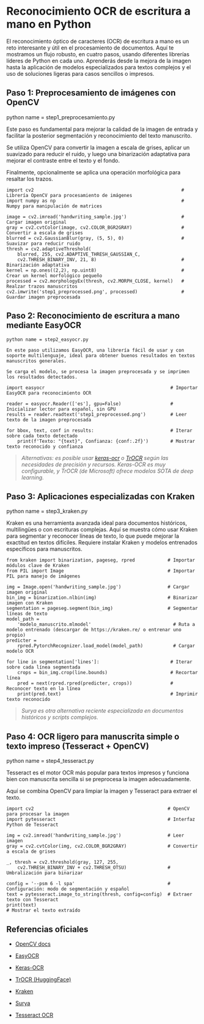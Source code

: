 # Reconocimiento OCR de escritura a mano en Python

El reconocimiento óptico de caracteres (OCR) de escritura a mano es un reto interesante y útil en el procesamiento de documentos. Aquí te mostramos un flujo robusto, en cuatro pasos, usando diferentes librerías líderes de Python en cada uno. Aprenderás desde la mejora de la imagen hasta la aplicación de modelos especializados para textos complejos y el uso de soluciones ligeras para casos sencillos o impresos.

## Paso 1: Preprocesamiento de imágenes con OpenCV

python name = step1_preprocesamiento.py

Este paso es fundamental para mejorar la calidad de la imagen de entrada y facilitar la posterior segmentación y reconocimiento del texto manuscrito. 

Se utiliza OpenCV para convertir la imagen a escala de grises, aplicar un suavizado para reducir el ruido, y luego una binarización adaptativa para mejorar el contraste entre el texto y el fondo. 

Finalmente, opcionalmente se aplica una operación morfológica para resaltar los trazos.
```
import cv2                                                      # Librería OpenCV para procesamiento de imágenes
import numpy as np                                              # Numpy para manipulación de matrices

image = cv2.imread('handwriting_sample.jpg')                    # Cargar imagen original
gray = cv2.cvtColor(image, cv2.COLOR_BGR2GRAY)                  # Convertir a escala de grises
blurred = cv2.GaussianBlur(gray, (5, 5), 0)                     # Suavizar para reducir ruido
thresh = cv2.adaptiveThreshold(
    blurred, 255, cv2.ADAPTIVE_THRESH_GAUSSIAN_C,
    cv2.THRESH_BINARY_INV, 21, 8)                               # Binarización adaptativa
kernel = np.ones((2,2), np.uint8)                               # Crear un kernel morfológico pequeño
processed = cv2.morphologyEx(thresh, cv2.MORPH_CLOSE, kernel)   # Realzar trazos manuscritos
cv2.imwrite('step1_preprocessed.png', processed)                # Guardar imagen preprocesada
```
## Paso 2: Reconocimiento de escritura a mano mediante EasyOCR

```
python name = step2_easyocr.py

En este paso utilizamos EasyOCR, una librería fácil de usar y con soporte multilenguaje, ideal para obtener buenos resultados en textos manuscritos generales.

Se carga el modelo, se procesa la imagen preprocesada y se imprimen los resultados detectados.

import easyocr                                              # Importar EasyOCR para reconocimiento OCR

reader = easyocr.Reader(['es'], gpu=False)                  # Inicializar lector para español, sin GPU
results = reader.readtext('step1_preprocessed.png')         # Leer texto de la imagen preprocesada

for bbox, text, conf in results:                            # Iterar sobre cada texto detectado
    print(f'Texto: "{text}", Confianza: {conf:.2f}')        # Mostrar texto reconocido y confianza
```

> *Alternativas: es posible usar [keras-ocr](https://github.com/faustomorales/keras-ocr) o [TrOCR](https://huggingface.co/docs/transformers/model_doc/trocr) según las necesidades de precisión y recursos. Keras-OCR es muy configurable, y TrOCR (de Microsoft) ofrece modelos SOTA de deep learning.*

## Paso 3: Aplicaciones especializadas con Kraken

python name = step3_kraken.py

Kraken es una herramienta avanzada ideal para documentos históricos, multilingües o con escrituras complejas.
Aquí se muestra cómo usar Kraken para segmentar y reconocer líneas de texto, lo que puede mejorar la exactitud en textos difíciles.
Requiere instalar Kraken y modelos entrenados específicos para manuscritos.

```
from kraken import binarization, pageseg, rpred            # Importar módulos clave de Kraken
from PIL import Image                                      # Importar PIL para manejo de imágenes

img = Image.open('handwriting_sample.jpg')                 # Cargar imagen original
bin_img = binarization.nlbin(img)                          # Binarizar imagen con Kraken
segmentation = pageseg.segment(bin_img)                    # Segmentar líneas de texto
model_path = 
	'modelo_manuscrito.mlmodel'                              # Ruta a modelo entrenado (descargar de https://kraken.re/ o entrenar uno propio)
predicter = 
	rpred.PytorchRecognizer.load_model(model_path)           # Cargar modelo OCR

for line in segmentation['lines']:                          # Iterar sobre cada línea segmentada
    crops = bin_img.crop(line.bounds)                       # Recortar línea
    pred = next(rpred.rpred(predicter, crops))              # Reconocer texto en la línea
    print(pred.text)                                        # Imprimir texto reconocido
```

> *Surya es otra alternativa reciente especializada en documentos históricos y scripts complejos.*

## Paso 4: OCR ligero para manuscrita simple o texto impreso (Tesseract + OpenCV)

python name = step4_tesseract.py

Tesseract es el motor OCR más popular para textos impresos y funciona bien con manuscrita sencilla si se preprocesa la imagen adecuadamente.

Aquí se combina OpenCV para limpiar la imagen y Tesseract para extraer el texto.
```
import cv2                                                 # OpenCV para procesar la imagen
import pytesseract                                         # Interfaz Python de Tesseract

img = cv2.imread('handwriting_sample.jpg')                 # Leer imagen
gray = cv2.cvtColor(img, cv2.COLOR_BGR2GRAY)               # Convertir a escala de grises

_, thresh = cv2.threshold(gray, 127, 255,
    cv2.THRESH_BINARY_INV + cv2.THRESH_OTSU)               # Umbralización para binarizar

config = '--psm 6 -l spa'                                  # Configuración: modo de segmentación y español
text = pytesseract.image_to_string(thresh, config=config)  # Extraer texto con Tesseract
print(text) 									                             # Mostrar el texto extraído
```

## Referencias oficiales


- [OpenCV docs](https://docs.opencv.org/)

- [EasyOCR](https://github.com/JaidedAI/EasyOCR)

- [Keras-OCR](https://github.com/faustomorales/keras-ocr)

- [TrOCR (HuggingFace)](https://huggingface.co/docs/transformers/model_doc/trocr)

- [Kraken](https://kraken.re/)

- [Surya](https://github.com/UbiquitousKnowledgeProcessing/Surya)

- [Tesseract OCR](https://tesseract-ocr.github.io/)
